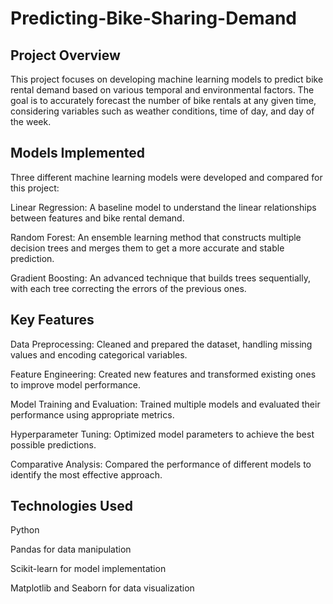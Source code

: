 # Predicting-Bike-Sharing-Demand

## Project Overview
This project focuses on developing machine learning models to predict bike rental demand based on various temporal and environmental factors. The goal is to accurately forecast the number of bike rentals at any given time, considering variables such as weather conditions, time of day, and day of the week.

## Models Implemented
Three different machine learning models were developed and compared for this project:

Linear Regression: A baseline model to understand the linear relationships between features and bike rental demand.

Random Forest: An ensemble learning method that constructs multiple decision trees and merges them to get a more accurate and stable prediction.

Gradient Boosting: An advanced technique that builds trees sequentially, with each tree correcting the errors of the previous ones.

## Key Features
Data Preprocessing: Cleaned and prepared the dataset, handling missing values and encoding categorical variables.

Feature Engineering: Created new features and transformed existing ones to improve model performance.

Model Training and Evaluation: Trained multiple models and evaluated their performance using appropriate metrics.

Hyperparameter Tuning: Optimized model parameters to achieve the best possible predictions.

Comparative Analysis: Compared the performance of different models to identify the most effective approach.

## Technologies Used
Python

Pandas for data manipulation

Scikit-learn for model implementation

Matplotlib and Seaborn for data visualization
